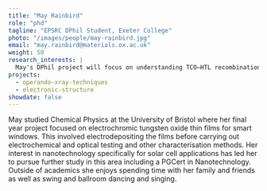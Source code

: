 ```yaml
---
title: "May Rainbird"
role: "phd"
tagline: "EPSRC DPhil Student, Exeter College"
photo: "/images/people/may-rainbird.jpg"
email: "may.rainbird@materials.ox.ac.uk"
weight: 50
research_interests: |
  May's DPhil project will focus on understanding TCO–HTL recombination junctions in perovskite–silicon tandem solar cells. She will be researching sustainable materials that provide effective passivation and good electrical conductivity. Characterisation methods including synchrotron-based spectroscopy techniques will be used to investigate the chemical, structural, electronic and optical properties of the TCO–HTL interface and the charge transport mechanisms that are occurring.
projects:
  - operando-xray-techniques
  - electronic-structure
showdate: false
---
```


May studied Chemical Physics at the University of Bristol where her final year project focused on electrochromic tungsten oxide thin films for smart windows. This involved electrodepositing the films before carrying out electrochemical and optical testing and other characterisation methods. Her interest in nanotechnology specifically for solar cell applications has led her to pursue further study in this area including a PGCert in Nanotechnology. Outside of academics she enjoys spending time with her family and friends as well as swing and ballroom dancing and singing.
